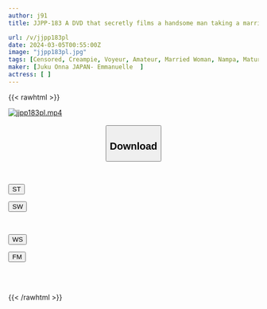 ```yaml
---
author: j91
title: JJPP-183 A DVD that secretly films a handsome man taking a married woman into his room and having sex with her. 007 ~I forced myself to cum inside me~

url: /v/jjpp183pl
date: 2024-03-05T00:55:00Z
image: "jjpp183pl.jpg"
tags: [Censored, Creampie, Voyeur, Amateur, Married Woman, Nampa, Mature Woman	]
maker: [Juku Onna JAPAN- Emmanuelle  ]
actress: [ ]
---
```



{{< rawhtml >}}

<div class="video" data-videoid="WpDg439xpACbxRA">
    <a href="javascript:;">
        <img src="/v/jjpp183pl/jjpp183pl.jpg" width="WIDTH" height="HEIGHT" alt="jjpp183pl.mp4" loading="lazy">
    </a>
</div>

<script type="text/javascript" src="https://j91.asia/asset/on-demand-st.js"></script>

<br>
  <link rel="stylesheet" href="https://j91.asia/asset/bs5.css">
  
  <center>
  <button class="btn btn-primary" type="button" data-bs-toggle="collapse" data-bs-target=".multi-collapse" aria-expanded="false" aria-controls="multiCollapseExample1 multiCollapseExample2"><h2>Download</h2></button></center>
</p>
<div class="row">
  <div class="col">
    <div class="collapse multi-collapse" id="multiCollapseExample1">
      <div class="card card-body">
	      	      <br>
<div class="buttons">  
<p><a href="https://streamtape.to/v/WpDg439xpACbxRA" target="_blank"><button class="btn-hover color-3"><i class="fa fa-download"></i> ST</button></a></p>
<p><a href="https://cdnwish.com/bjsaiziack0j" target="_blank"><button class="btn-hover color-2"><i class="fa fa-download"></i> SW</button></a></p></div>
    </div>
  </div>
</div>
  <div class="col">
    <div class="collapse multi-collapse" id="multiCollapseExample2">
      <div class="card card-body">
	      <br>
<div class="buttons">
<p><a href="https://wolfstream.tv/czabeca2fxfo"><button class="btn-hover color-9"><i class="fa fa-download"></i> WS</button></a></p>
<p><a href="https://filemoon.sx/d/p1jedwr6b1bg"><button class="btn-hover color-8"><i class="fa fa-download"></i> FM</button></a></p></div>
<br><br>
      </div>
    </div>
  </div>
</div>

{{< /rawhtml >}}